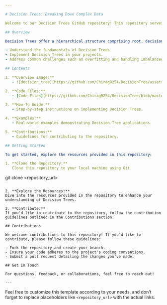 ```yaml
---

# Decision Trees: Breaking Down Complex Data

Welcome to our Decision Trees GitHub repository! This repository serves as a resource for understanding and implementing Decision Trees in your data analysis projects. Decision Trees are powerful tools for classification and regression tasks, providing interpretable models for complex datasets.

## Overview

Decision Trees offer a hierarchical structure comprising root, decision, and leaf nodes, simplifying models for easy interpretation. In this repository, you'll find resources to help you:

- Understand the fundamentals of Decision Trees.
- Implement Decision Trees in your projects.
- Address common challenges such as overfitting and handling imbalanced datasets.

## Contents

1. **Overview Image:**  
   - ![decision_tree](https://github.com/ChiragB254/DecisionTree/assets/42599856/e7bd8575-ad15-4ad0-8aa7-f700032eb681)

2. **Code Files:**  
   - [Code Files](https://github.com/ChiragB254/DecisionTree/blob/master/Decision_tree.ipynb)

3. **How-To Guide:**  
   - Step-by-step instructions on implementing Decision Trees.

4. **Examples:**  
   - Real-world examples demonstrating Decision Tree applications.

5. **Contributions:**  
   - Guidelines for contributing to the repository.

## Getting Started

To get started, explore the resources provided in this repository:

1. **Clone the Repository:**  
   Clone this repository to your local machine using Git.

   ```
   git clone <repository_url>
   ```

2. **Explore the Resources:**  
   Dive into the resources provided in the repository to enhance your understanding of Decision Trees.

3. **Contribute:**  
   If you'd like to contribute to the repository, follow the contribution guidelines outlined in the Contributions section.

## Contributions

We welcome contributions to this repository! If you'd like to contribute, please follow these guidelines:

- Fork the repository and create your branch.
- Ensure your code adheres to the project's coding conventions.
- Submit a pull request detailing the changes you've made.

## Get in Touch

For questions, feedback, or collaborations, feel free to reach out!

---
```


Feel free to customize this template according to your needs, and don't forget to replace placeholders like `<repository_url>` with the actual links.
